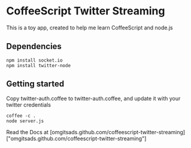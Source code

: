 # CoffeeScript Twitter Streaming

This is a toy app, created to help me learn CoffeeScript and node.js

## Dependencies

    npm install socket.io
    npm install twitter-node

## Getting started

Copy twitter-auth.coffee to twitter-auth.coffee, and update it with your twitter credentials

    coffee -c .
    node server.js

Read the Docs at
[omgitsads.github.com/coffeescript-twitter-streaming]["omgitsads.github.com/coffeescript-twitter-streaming"]
